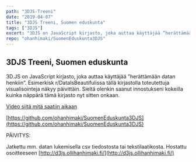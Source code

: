 ```yaml
---
path: "3DJS-Treeni"
date: "2019-04-07"
title: "3DJS Treeni, Suomen eduskunta"
tags: ["3DJS"]
excert: "3DJS on JavaScript kirjasto, joka auttaa käyttäjää ”herättämään datan henkiin”. Esimerkisk r/DataIsBeautifulissa tällä kirjastolla toteutettuja visualisointeja näkyy päivittäin."
repo: "ohanhimaki/SuomenEduskunta3DJS"
---
```


## 3DJS Treeni, Suomen eduskunta

3D.JS on JavaScript kirjasto, joka auttaa käyttäjää ”herättämään datan henkiin”. Esimerkisk r/DataIsBeautifulissa tällä kirjastolla toteutettuja visualisointeja näkyy päivittäin. Sieltä olenkin saanut innostukseni kokeilla kuinka näppärä tämä kirjasto nyt sitten onkaan.

[Video siitä mitä saatiin aikaan](https://drive.google.com/file/d/1D-vYPif88vvkmSRzrBF7rz2OXxAaA4QY/view)

[https://github.com/ohanhimaki/SuomenEduskunta3DJS](https://github.com/ohanhimaki/SuomenEduskunta3DJS)

PÄIVITYS:

Jatkettu mm. datan lukemisella csv tiedostosta tai tekstilaatikosta. Hostattu osoitteeseen [http://d3js.ollihanhimaki.fi/](http://d3js.ollihanhimaki.fi/)
